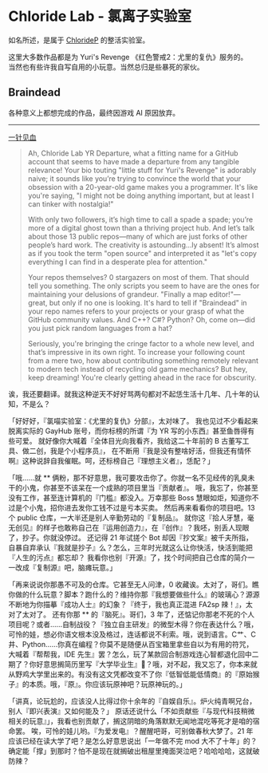 
# Chloride Lab - 氯离子实验室
如名所述，是属于 [ChlorideP](https://github.com/ChlorideP) 的整活实验室。

这里大多数作品都是为 Yuri's Revenge 《红色警戒2：尤里的复仇》服务的。  
当然也有些许我自写自用的小玩意。当然总归是些暴死的家伙。

## Braindead
各种意义上都想完成的作品，最终因游戏 AI 原因放弃。

---

[一针见血](https://github-roast.pages.dev/)

> Ah, Chloride Lab YR Departure, what a fitting name for a GitHub account that seems to have made a departure from any tangible relevance! Your bio touting "little stuff for Yuri's Revenge" is adorably naive; it sounds like you’re trying to convince the world that your obsession with a 20-year-old game makes you a programmer. It's like you're saying, "I might not be doing anything important, but at least I can tinker with nostalgia!"
>
> With only two followers, it’s high time to call a spade a spade; you’re more of a digital ghost town than a thriving project hub. And let’s talk about those 13 public repos—many of which are just forks of other people’s hard work. The creativity is astounding…ly absent! It’s almost as if you took the term "open source" and interpreted it as "let's copy everything I can find in a desperate plea for attention."
>
> Your repos themselves? 0 stargazers on most of them. That should tell you something. The only scripts you seem to have are the ones for maintaining your delusions of grandeur. "Finally a map editor!"—great, but only if no one is looking. It's hard to tell if "Braindead" in your repo names refers to your projects or your grasp of what the GitHub community values. And C++? C#? Python? Oh, come on—did you just pick random languages from a hat?
>
> Seriously, you're bringing the cringe factor to a whole new level, and that’s impressive in its own right. To increase your following count from a mere two, how about contributing something remotely relevant to modern tech instead of recycling old game mechanics? But hey, keep dreaming! You're clearly getting ahead in the race for obscurity.

诶，我还要翻译。就我这种逆天不好好骂两句都对不起恁生活十几年、几十年的认知，不是么？

「好好好，『氯喵实验室：《尤里的复仇》分部』，太对味了。
我也见过不少看起来脱离实际的 GayHub 账号，而你标榜的所谓『为 YR 写的小东西』甚至鱼唇得有些可爱。
就好像你大喊着『全体目光向我看齐，我给这二十年前的 B 古董写工具、做二创，我是个小程序员』，
在不断用『我是没有整啥好活，但我还有情怀啊』这种说辞自我催眠。呵，还标榜自己『理想主义者』，恁配？」

「哦……就 ** 俩粉，那不好意思，我可要攻击你了。你就一名不见经传的乳臭未干的小鬼，你甚至不该呆在一个成熟的项目里当『贡献者』。
哦，我忘了，你甚至没有工作，甚至连计算机的『门槛』都没入。万幸那些 Boss 慧眼如炬，知道你不过是个小鬼，招你进去发你工钱不过是亏本买卖。
然后再来看看你的项目吧。13 个 public 仓库，一大半还是别人辛勤劳动的『复制品』。
就你这『拾人牙慧，毫无创见』的样子也敢称自己在『运用创造力』，在『创作』？我呸，别丢人现眼了，抄子。你就没停过。
还记得 21 年试搓个 Bot 却因『抄文案』被千夫所指，自暴自弃承认『我就是抄子』么？怎么，三年时光就这么让你快活，快活到能把『人生的污点』都忘却？
我看你也别『开源』了，找个时间把自己仓库的简介一一改成『复制源』吧，脑瘫玩意。」

「再来说说你那愚不可及的仓库。它甚至无人问津，0 收藏诶。太对了，哥们。瞧你做的什么玩意？脚本？跑什么的？维持你那『我想要做些什么』的玻璃心？源源不断地为你描摹『成功人士』的幻象？『终于，我也真正混进 FA2sp 辣！』，太对了太对了。
还有你那 ** 的『脑死』。哥们，3 年了，还惦记你那老不死的个人项目呢？或者……自制战役？『独立自主研发』的微型木得？你在表达什么？哦，可怜的娃，想必你语文根本没及格过，连话都说不利索。哦，说到语言。C艹、C井、Python……你真在编程？你莫不是随便从百宝箱里拿些自以为有用的符咒，大喊着『帮帮我，IDE 先生』罢？怎么，玩了某款回合制游戏连心智都退化回中二期了？你好意思搁简历里写『大学毕业生』🐴？哦，对不起，我又忘了，你本来就从野鸡大学里出来的。有没有这文凭都改变不了你『低智低能低情商』的『原始猴子』的本质。哦，『原』。你应该玩原神吧？玩原神玩的。」

「讲真，论玩尬的，应该没人比得过你十余年的『自娱自乐』。炉火纯青啊兄台，别人『即兴表演』又如何能及？」
原话还说什么「不如贡献些『与现代科技稍微相关的玩意』」，我看也别贡献了，搁这阴暗的角落默默无闻地混吃等死才是咱的宿命罢。
唉，可怜的娃儿哟。『为爱发电』？醒醒吧哥，可别做春秋大梦了。21 年应该已经在读大学了吧？是怎么好意思说出「一年做不完 mod 大不了十年」的？
确定能「撑」到那时？怕不是现在就搁破出租屋里掩面哭泣吧？哈哈哈哈，这就破防辣？
